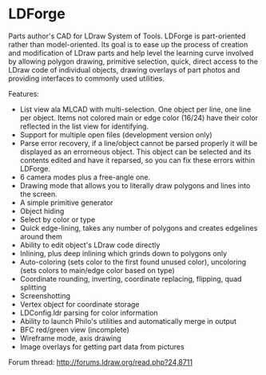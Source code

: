 LDForge
=======

Parts author's CAD for LDraw System of Tools. LDForge is part-oriented rather than model-oriented.
Its goal is to ease up the process of creation and modification of LDraw parts and help level the
learning curve involved by allowing polygon drawing, primitive selection, quick, direct access to
the LDraw code of individual objects, drawing overlays of part photos and providing interfaces to
commonly used utilities.

Features:
* List view ala MLCAD with multi-selection. One object per line, one line per object. Items not colored main or edge color (16/24) have their color reflected in the list view for identifying.
* Support for multiple open files (development version only)
* Parse error recovery, if a line/object cannot be parsed properly it will be displayed as an errorneous object. This object can be selected and its contents edited and have it reparsed, so you can fix these errors within LDForge.
* 6 camera modes plus a free-angle one.
* Drawing mode that allows you to literally draw polygons and lines into the screen.
* A simple primitive generator
* Object hiding
* Select by color or type
* Quick edge-lining, takes any number of polygons and creates edgelines around them
* Ability to edit object's LDraw code directly
* Inlining, plus deep inlining which grinds down to polygons only
* Auto-coloring (sets color to the first found unused color), uncoloring (sets colors to main/edge color based on type)
* Coordinate rounding, inverting, coordinate replacing, flipping, quad splitting
* Screenshotting
* Vertex object for coordinate storage
* LDConfig.ldr parsing for color information
* Ability to launch Philo's utilities and automatically merge in output
* BFC red/green view (incomplete)
* Wireframe mode, axis drawing
* Image overlays for getting part data from pictures

Forum thread: http://forums.ldraw.org/read.php?24,8711
